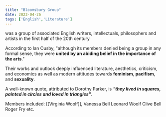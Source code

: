 ```yaml
---
title: "Bloomsbury Group"
date: 2023-04-26
tags: ['English','Literature']
---
```


was a group of associated English writers, intellectuals, philosophers and artists in the first half of the 20th century

According to Ian Ousby, "although its members denied being a group in any formal sense, they were **united by an abiding belief in the importance of the arts**."

Their works and outlook deeply influenced literature, aesthetics, criticism, and economics as well as modern attitudes towards **feminism**, **pacifism**, and **sexuality**. 

A well-known quote, attributed to Dorothy Parker, is ***"they lived in squares, painted in circles and loved in triangles"***.

Members included:
[[Virginia Woolf]],
Vanessa Bell 
Leonard Woolf 
Clive Bell
Roger Fry
etc. 